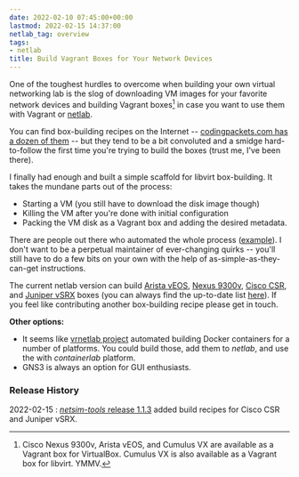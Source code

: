 ```yaml
---
date: 2022-02-10 07:45:00+00:00
lastmod: 2022-02-15 14:37:00
netlab_tag: overview
tags:
- netlab
title: Build Vagrant Boxes for Your Network Devices
---
```

One of the toughest hurdles to overcome when building your own virtual networking lab is the slog of downloading VM images for your favorite network devices and building Vagrant boxes[^VB] in case you want to use them with Vagrant or [netlab](https://netlab.tools/).

You can find box-building recipes on the Internet -- [codingpackets.com has a dozen of them](https://codingpackets.com/blog/tag/vagrant/) -- but they tend to be a bit convoluted and a smidge hard-to-follow the first time you're trying to build the boxes (trust me, I've been there).
<!--more-->
I finally had enough and built a simple scaffold for libvirt box-building. It takes the mundane parts out of the process:

* Starting a VM (you still have to download the disk image though)
* Killing the VM after you're done with initial configuration
* Packing the VM disk as a Vagrant box and adding the desired metadata. 

There are people out there who automated the whole process ([example](https://github.com/mweisel/cisco-nxos9kv-vagrant-libvirt)). I don't want to be a perpetual maintainer of ever-changing quirks -- you'll still have to do a few bits on your own with the help of as-simple-as-they-can-get instructions.

The current netlab version can build [Arista vEOS](https://netlab.tools/labs/eos/), [Nexus 9300v](https://netlab.tools/labs/nxos/), [Cisco CSR](https://netlab.tools/labs/csr/), and [Juniper vSRX](https://netlab.tools/labs/vsrx/) boxes (you can always find the up-to-date list [here](https://netlab.tools/labs/libvirt/#building-your-own-boxes)). If you feel like contributing another box-building recipe please get in touch.

**Other options:**

* It seems like [vrnetlab project](https://github.com/vrnetlab/vrnetlab) automated building Docker containers for a number of platforms. You could build those, add them to *netlab*, and use the with *containerlab* platform.
* GNS3 is always an option for GUI enthusiasts.

[^VB]: Cisco Nexus 9300v, Arista vEOS, and Cumulus VX are available as a Vagrant box for VirtualBox. Cumulus VX is also available as a Vagrant box for libvirt. YMMV.

### Release History

2022-02-15
: [*netsim-tools* release 1.1.3](https://netlab.tools/release/1.1/#new-functionality-in-release-1-1-3) added build recipes for Cisco CSR and Juniper vSRX.